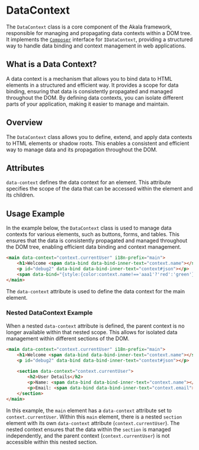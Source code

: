 # DataContext

The `DataContext` class is a core component of the Akala framework, responsible for managing and propagating data contexts within a DOM tree. It implements the [`Composer`](composer) interface for `IDataContext`, providing a structured way to handle data binding and context management in web applications.

## What is a Data Context?

A data context is a mechanism that allows you to bind data to HTML elements in a structured and efficient way. It provides a scope for data binding, ensuring that data is consistently propagated and managed throughout the DOM. By defining data contexts, you can isolate different parts of your application, making it easier to manage and maintain.

## Overview

The `DataContext` class allows you to define, extend, and apply data contexts to HTML elements or shadow roots. This enables a consistent and efficient way to manage data and its propagation throughout the DOM.

## Attributes

`data-context` defines the data context for an element. This attribute specifies the scope of the data that can be accessed within the element and its children.

## Usage Example

In the example below, the `DataContext` class is used to manage data contexts for various elements, such as buttons, forms, and tables. This ensures that the data is consistently propagated and managed throughout the DOM tree, enabling efficient data binding and context management.

```html
<main data-context="context.currentUser" i18n-prefix="main">
    <h1>Welcome <span data-bind data-bind-inner-text="context.name"></span> !</h1>
    <p id="debug2" data-bind data-bind-inner-text="context#json"></p>
    <span data-bind="{style:{color:context.name!=='aaa1'?'red':'green'}}" >test</span>
</main>
```

The `data-context` attribute is used to define the data context for the main element.

### Nested DataContext Example

When a nested `data-context` attribute is defined, the parent context is no longer available within that nested scope. This allows for isolated data management within different sections of the DOM.

```html
<main data-context="context.currentUser" i18n-prefix="main">
    <h1>Welcome <span data-bind data-bind-inner-text="context.name"></span> !</h1>
    <p id="debug2" data-bind data-bind-inner-text="context#json"></p>
    
    <section data-context="context.currentUser">
        <h2>User Details</h2>
        <p>Name: <span data-bind data-bind-inner-text="context.name"></span></p>
        <p>Email: <span data-bind data-bind-inner-text="context.email"></span></p>
    </section>
</main>
```

In this example, the `main` element has a `data-context` attribute set to `context.currentUser`. Within this `main` element, there is a nested `section` element with its own `data-context` attribute (`context.currentUser`). The nested context ensures that the data within the `section` is managed independently, and the parent context (`context.currentUser`) is not accessible within this nested section.
